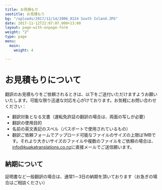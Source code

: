 ```yaml
---
title: お見積もり
seotitle: お見積もり
bg: "/uploads/2017/12/14/2006_0224 South Island.JPG"
date: 2017-11-12T22:07:07.000+13:00
layout: page-with-onpage-form
weight: "2"
type: page
menu:
  main:
    weight: 4

---
```

# お見積もりについて

翻訳のお見積もりをご依頼されるときは、以下をご送付いただけますようお願いいたします。可能な限り迅速な対応を心がけております。お気軽にお問い合わせください：

* 翻訳対象となる文書（運転免許証の翻訳の場合は、両面の写しが必要）
* 翻訳の使用目的
* 名前の英文表記のスペル（パスポートで使用されているもの）
* 翻訳ご依頼フォームでアップロード可能なファイルのサイズの上限は1MBです。それより大きいサイズのファイルや複数のファイルをご依頼の場合は、[info@kuakatranslations.co.nz](mailto:info@kuakatranslations.co.nz)に直接メールでご送信願います。

## 納期について

証明書など一般翻訳の場合は、通常1－3日の納期を頂いております（お急ぎの場合はご相談ください）